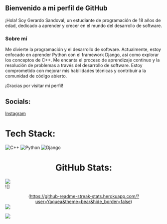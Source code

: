 ## Bienvenido a mi perfil de GitHub

¡Hola! Soy Gerardo Sandoval, un estudiante de programación de 18 años de edad, dedicado a aprender y crecer en el mundo del desarrollo de software.

### Sobre mí

Me divierte la programación y el desarrollo de software. Actualmente, estoy enfocado en aprender Python con el framework Django, así como explorar los conceptos de C++. Me encanta el proceso de aprendizaje continuo y la resolución de problemas a través del desarrollo de software. Estoy comprometido con mejorar mis habilidades técnicas y contribuir a la comunidad de código abierto.

¡Gracias por visitar mi perfil! 

## Socials:
[Instagram](https://instagram.com/yaquea_) 

# Tech Stack:
![C++](https://img.shields.io/badge/c++-%2300599C.svg?style=for-the-badge&logo=c%2B%2B&logoColor=white) ![Python](https://img.shields.io/badge/python-3670A0?style=for-the-badge&logo=python&logoColor=ffdd54) ![Django](https://img.shields.io/badge/django-%23092E20.svg?style=for-the-badge&logo=django&logoColor=white)

# <center>GitHub Stats:</center>
![](https://github-readme-stats.vercel.app/api?username=Yaquea&theme=bear&hide_border=false&include_all_commits=true&count_private=true)<br/></center>
![]<center>(https://github-readme-streak-stats.herokuapp.com/?user=Yaquea&theme=bear&hide_border=false)<br/></center>
![](https://github-readme-stats.vercel.app/api/top-langs/username=Yaquea&theme=bear&hide_border=false&include_all_commits=true&count_private=true&layout=compact)

[![](https://visitcount.itsvg.in/api?id=Yaquea&icon=1&color=11)](https://visitcount.itsvg.in)
